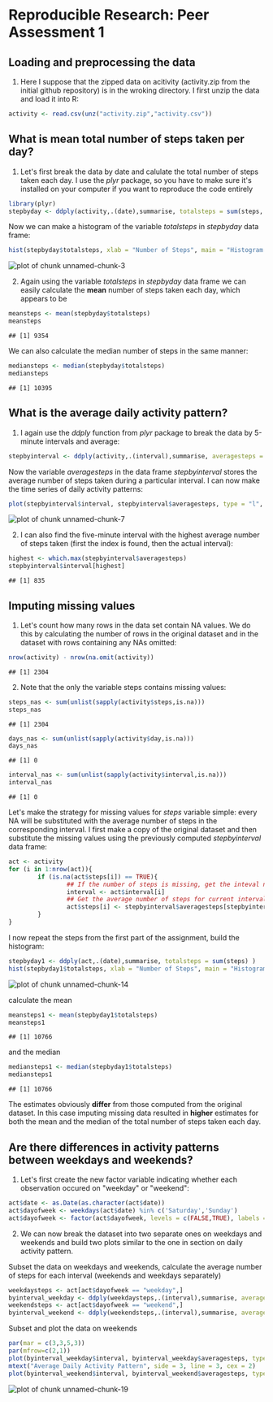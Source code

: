 # Reproducible Research: Peer Assessment 1


## Loading and preprocessing the data
1. Here I suppose that the zipped data on acitivity (activity.zip from the initial github repository) is in the wroking directory. I first unzip the data and load it into R:

```r
activity <- read.csv(unz("activity.zip","activity.csv"))
```



## What is mean total number of steps taken per day?
1. Let's first break the data by date and calulate the total number of steps taken each day. I use the *plyr* package, so you have to make sure it's installed on your computer if you want to reproduce the code entirely

```r
library(plyr)
stepbyday <- ddply(activity,.(date),summarise, totalsteps = sum(steps, na.rm = TRUE) )
```

Now we can make a histogram of the variable *totalsteps* in *stepbyday* data frame:

```r
hist(stepbyday$totalsteps, xlab = "Number of Steps", main = "Histogram of the Total Number\n of Steps Taken Each Day")
```

![plot of chunk unnamed-chunk-3](figure/unnamed-chunk-3.png) 

2. Again using the variable *totalsteps* in *stepbyday* data frame we can easily calculate the **mean** number of steps taken each day, which appears to be 

```r
meansteps <- mean(stepbyday$totalsteps)
meansteps
```

```
## [1] 9354
```

We can also calculate the median number of steps in the same manner:

```r
mediansteps <- median(stepbyday$totalsteps)
mediansteps
```

```
## [1] 10395
```

## What is the average daily activity pattern?

1. I again use the *ddply* function from *plyr* package to break the data by 5-minute intervals and average:

```r
stepbyinterval <- ddply(activity,.(interval),summarise, averagesteps = mean(steps, na.rm = TRUE))
```

Now the variable *averagesteps* in the data frame *stepbyinterval* stores the average number of steps taken during a particular interval. I can now make the time series of daily activity patterns:

```r
plot(stepbyinterval$interval, stepbyinterval$averagesteps, type = "l", xlab = "Interval", ylab = "Average Number of Steps", main = "Average Daily Activity Pattern")
```

![plot of chunk unnamed-chunk-7](figure/unnamed-chunk-7.png) 

2. I can also find the five-minute interval with the highest average number of steps taken (first the index is found, then the actual interval):

```r
highest <- which.max(stepbyinterval$averagesteps)
stepbyinterval$interval[highest]
```

```
## [1] 835
```

## Imputing missing values

1. Let's count how many rows in the data set contain NA values. We do this by calculating the number of rows in the original dataset and in the dataset with rows containing any NAs omitted:


```r
nrow(activity) - nrow(na.omit(activity))
```

```
## [1] 2304
```

2. Note that the only the variable steps contains missing values:

```r
steps_nas <- sum(unlist(sapply(activity$steps,is.na)))
steps_nas
```

```
## [1] 2304
```

```r
days_nas <- sum(unlist(sapply(activity$day,is.na)))
days_nas
```

```
## [1] 0
```

```r
interval_nas <- sum(unlist(sapply(activity$interval,is.na)))
interval_nas
```

```
## [1] 0
```

Let's make the strategy for missing values for *steps* variable simple: every NA will be substituted with the average number of steps in the corresponding interval. I first make a copy of the original dataset and then substitute the missing values using the previously computed *stepbyinterval* data frame:

```r
act <- activity
for (i in 1:nrow(act)){
        if (is.na(act$steps[i]) == TRUE){
                ## If the number of steps is missing, get the inteval number
                interval <- act$interval[i]
                ## Get the average number of steps for current interval in stepbyinterval data frame
                act$steps[i] <- stepbyinterval$averagesteps[stepbyinterval$interval == interval]
        }
}
```

I now repeat the steps from the first part of the assignment, build the histogram:


```r
stepbyday1 <- ddply(act,.(date),summarise, totalsteps = sum(steps) )
hist(stepbyday1$totalsteps, xlab = "Number of Steps", main = "Histogram of the Total Number\n of Steps Taken Each Day")
```

![plot of chunk unnamed-chunk-14](figure/unnamed-chunk-14.png) 

calculate the mean

```r
meansteps1 <- mean(stepbyday1$totalsteps)
meansteps1
```

```
## [1] 10766
```

and the median

```r
mediansteps1 <- median(stepbyday1$totalsteps)
mediansteps1
```

```
## [1] 10766
```

The estimates obviously **differ** from those computed from the original dataset. In this case imputing missing data resulted in **higher** estimates for both the mean and the median of the total number of steps taken each day.

## Are there differences in activity patterns between weekdays and weekends?
1. Let's first create the new factor variable indicating whether each observation occured on "weekday" or "weekend":

```r
act$date <- as.Date(as.character(act$date))
act$dayofweek <- weekdays(act$date) %in% c('Saturday','Sunday')
act$dayofweek <- factor(act$dayofweek, levels = c(FALSE,TRUE), labels = c("weekday","weekend"))
```

2. We can now break the dataset into two separate ones on weekdays and weekends and build two plots similar to the one in section on daily activity pattern. 

Subset the data on weekdays and weekends, calculate the average number of steps for each interval (weekends and weekdays separately)

```r
weekdaysteps <- act[act$dayofweek == "weekday",]
byinterval_weekday <- ddply(weekdaysteps,.(interval),summarise, averagesteps = mean(steps))
weekendsteps <- act[act$dayofweek == "weekend",]
byinterval_weekend <- ddply(weekendsteps,.(interval),summarise, averagesteps = mean(steps))
```

Subset and plot the data on weekends 

```r
par(mar = c(3,3,5,3))
par(mfrow=c(2,1)) 
plot(byinterval_weekday$interval, byinterval_weekday$averagesteps, type = "l", xlab = "Interval", ylab = "Average Number of Steps", main = "Weekday")
mtext("Average Daily Activity Pattern", side = 3, line = 3, cex = 2)
plot(byinterval_weekend$interval, byinterval_weekend$averagesteps, type = "l", xlab = "Interval", ylab = "Average Number of Steps", main = "Weekend")
```

![plot of chunk unnamed-chunk-19](figure/unnamed-chunk-19.png) 
